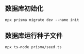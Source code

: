 ## 数据库初始化

```shell
npx prisma migrate dev --name init
```

## 数据库运行种子文件

```shell
npx ts-node prisma/seed.ts
```
